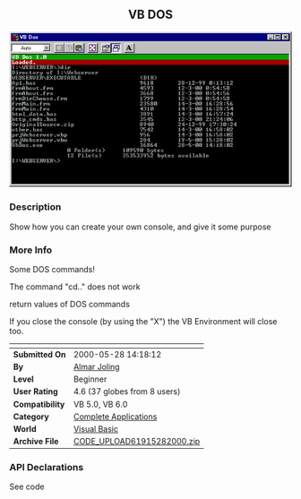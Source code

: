 ﻿<div align="center">

## VB DOS

<img src="PIC200052883715035.gif">
</div>

### Description

Show how you can create your own console, and give it some purpose
 
### More Info
 
Some DOS commands!

The command "cd.." does not work

return values of DOS commands

If you close the console (by using the "X") the VB Environment will close too.


<span>             |<span>
---                |---
**Submitted On**   |2000-05-28 14:18:12
**By**             |[Almar Joling](https://github.com/Planet-Source-Code/PSCIndex/blob/master/ByAuthor/almar-joling.md)
**Level**          |Beginner
**User Rating**    |4.6 (37 globes from 8 users)
**Compatibility**  |VB 5\.0, VB 6\.0
**Category**       |[Complete Applications](https://github.com/Planet-Source-Code/PSCIndex/blob/master/ByCategory/complete-applications__1-27.md)
**World**          |[Visual Basic](https://github.com/Planet-Source-Code/PSCIndex/blob/master/ByWorld/visual-basic.md)
**Archive File**   |[CODE\_UPLOAD61915282000\.zip](https://github.com/Planet-Source-Code/almar-joling-vb-dos__1-8425/archive/master.zip)

### API Declarations

See code





